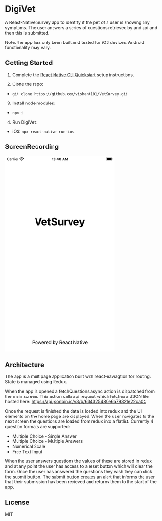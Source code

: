 # DigiVet 
A React-Native Survey app to identify if the pet of a user is showing any symptoms. The user answers a series of questions retrieved by and api and then this is submitted.

Note: the app has only been built and tested for iOS devices. Android functionality may vary.


## Getting Started
1. Complete the [React Native CLI Quickstart](https://facebook.github.io/react-native/docs/getting-started.html) setup instructions.

2. Clone the repo:
- `git clone https://github.com/vishant101/VetSurvey.git`

3. Install node modules:
- `npm i`

4. Run DigiVet:
- iOS: `npx react-native run-ios`

## ScreenRecording
![](https://github.com/vishant101/VetSurvey/blob/main/Recording.gif)

## Architecture
The app is a multipage application built with react-naviagtion for routing. State is managed using Redux.

When the app is opened a fetchQuestions async action is dispatched from the main screen. This action calls api request which fetches a JSON file hosted here: https://api.jsonbin.io/v3/b/634325480e6a79321e22ca04

Once the request is finished the data is loaded into redux and the UI elements on the home page are displayed. When the user navigates to the next screen the questions are loaded from redux into a flatlist. Currently 4 question formats are supported:
- Multiple Choice - Single Answer
- Multiple Choice - Multiple Answers
- Numerical Scale 
- Free Text Input

When the user answers questions the values of these are stored in redux and at any point the user has access to a reset button which will clear the form. Once the user has answered the questions they wish they can click the submit button. The submit button creates an alert that informs the user that their submission has been recieved and returns them to the start of the app.


## License
MIT
